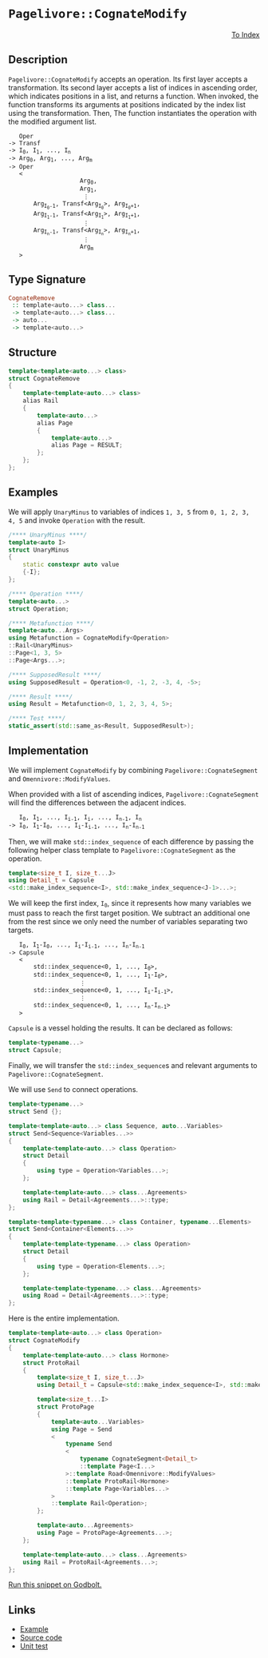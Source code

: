 <!-- Copyright 2024 Feng Mofan
SPDX-License-Identifier: Apache-2.0 -->

# `Pagelivore::CognateModify`

<p style='text-align: right;'><a href="../../../facilities/metafunctions.md#pagelivore-cognate-modify">To Index</a></p>

## Description

`Pagelivore::CognateModify` accepts an operation.
Its first layer accepts a transformation.
Its second layer accepts a list of indices in ascending order, which indicates positions in a list, and returns a function.
When invoked, the function transforms its arguments at positions indicated by the index list using the transformation. Then, The function instantiates the operation with the modified argument list.

<pre><code>   Oper
-> Transf
-> I<sub>0</sub>, I<sub>1</sub>, ..., I<sub>n</sub>
-> Arg<sub>0</sub>, Arg<sub>1</sub>, ..., Arg<sub>m</sub>
-> Oper
   <
                    Arg<sub>0</sub>,
                    Arg<sub>1</sub>,
                     &vellip;
       Arg<sub>I<sub>0</sub>-1</sub>, Transf&lt;Arg<sub>I<sub>0</sub></sub>&gt;, Arg<sub>I<sub>0</sub>+1</sub>,
       Arg<sub>I<sub>1</sub>-1</sub>, Transf&lt;Arg<sub>I<sub>1</sub></sub>&gt;, Arg<sub>I<sub>1</sub>+1</sub>,
                     &vellip;
       Arg<sub>I<sub>n</sub>-1</sub>, Transf&lt;Arg<sub>I<sub>n</sub></sub>&gt;, Arg<sub>I<sub>n</sub>+1</sub>,
                     &vellip;
                    Arg<sub>m</sub>
   ></code></pre>

## Type Signature

```Haskell
CognateRemove
 :: template<auto...> class...
 -> template<auto...> class...
 -> auto...
 -> template<auto...>
```

## Structure

```C++
template<template<auto...> class>
struct CognateRemove
{
    template<template<auto...> class>
    alias Rail
    {
        template<auto...>
        alias Page
        {
            template<auto...>
            alias Page = RESULT;
        };
    };
};
```

## Examples

We will apply `UnaryMinus` to variables of indices `1, 3, 5` from `0, 1, 2, 3, 4, 5` and invoke `Operation` with the result.

```C++
/**** UnaryMinus ****/
template<auto I>
struct UnaryMinus
{
    static constexpr auto value
    {-I};
};

/**** Operation ****/
template<auto...>
struct Operation;

/**** Metafunction ****/
template<auto...Args>
using Metafunction = CognateModify<Operation>
::Rail<UnaryMinus>
::Page<1, 3, 5>
::Page<Args...>;

/**** SupposedResult ****/
using SupposedResult = Operation<0, -1, 2, -3, 4, -5>;

/**** Result ****/
using Result = Metafunction<0, 1, 2, 3, 4, 5>;

/**** Test ****/
static_assert(std::same_as<Result, SupposedResult>);
```

## Implementation

We will implement `CognateModify` by combining `Pagelivore::CognateSegment` and `Omennivore::ModifyValues`.

When provided with a list of ascending indices, `Pagelivore::CognateSegment` will find the differences between the adjacent indices.

<pre><code>   I<sub>0</sub>, I<sub>1</sub>, ..., I<sub>i-1</sub>, I<sub>i</sub>, ..., I<sub>n-1</sub>, I<sub>n</sub>
-> I<sub>0</sub>, I<sub>1</sub>-I<sub>0</sub>, ..., I<sub>i</sub>-I<sub>i-1</sub>, ..., I<sub>n</sub>-I<sub>n-1</sub></code></pre>

Then, we will make `std::index_sequence` of each difference by passing the following helper class template to `Pagelivore::CognateSegment` as the operation.

```C++
template<size_t I, size_t...J>
using Detail_t = Capsule
<std::make_index_sequence<I>, std::make_index_sequence<J-1>...>;
```

We will keep the first index, <code>I<sub>0</sub></code>, since it represents how many variables we must pass to reach the first target position.
We subtract an additional one from the rest since we only need the number of variables separating two targets.

<pre><code>   I<sub>0</sub>, I<sub>1</sub>-I<sub>0</sub>, ..., I<sub>i</sub>-I<sub>i-1</sub>, ..., I<sub>n</sub>-I<sub>n-1</sub>
-> Capsule
   <
       std::index_sequence&lt;0, 1, ..., I<sub>0</sub>&gt;,
       std::index_sequence&lt;0, 1, ..., I<sub>1</sub>-I<sub>0</sub>&gt;,
                    &vellip;
       std::index_sequence&lt;0, 1, ..., I<sub>i</sub>-I<sub>i-1</sub>&gt;,
                    &vellip;
       std::index_sequence&lt;0, 1, ..., I<sub>n</sub>-I<sub>n-1</sub>&gt;
   ></code></pre>

`Capsule` is a vessel holding the results. It can be declared as follows:

```C++
template<typename...>
struct Capsule;
```

Finally, we will transfer the `std::index_sequence`s and relevant arguments to `Pagelivore::CognateSegment`.

We will use `Send` to connect operations.

```C++
template<typename...>
struct Send {};

template<template<auto...> class Sequence, auto...Variables>
struct Send<Sequence<Variables...>>
{
    template<template<auto...> class Operation>
    struct Detail
    {
        using type = Operation<Variables...>;
    };

    template<template<auto...> class...Agreements>
    using Rail = Detail<Agreements...>::type;
};

template<template<typename...> class Container, typename...Elements>
struct Send<Container<Elements...>>
{
    template<template<typename...> class Operation>
    struct Detail
    {
        using type = Operation<Elements...>;
    };

    template<template<typename...> class...Agreements>
    using Road = Detail<Agreements...>::type;
};
```

Here is the entire implementation.

```C++
template<template<auto...> class Operation>
struct CognateModify
{
    template<template<auto...> class Hormone>
    struct ProtoRail
    {
        template<size_t I, size_t...J>
        using Detail_t = Capsule<std::make_index_sequence<I>, std::make_index_sequence<J-1>...>;

        template<size_t...I>
        struct ProtoPage
        {
            template<auto...Variables>
            using Page = Send
            <
                typename Send
                <
                    typename CognateSegment<Detail_t>
                    ::template Page<I...>
                >::template Road<Omennivore::ModifyValues>
                ::template ProtoRail<Hormone>
                ::template Page<Variables...>
            >
            ::template Rail<Operation>;
        };

        template<auto...Agreements>
        using Page = ProtoPage<Agreements...>;
    };

    template<template<auto...> class...Agreements>
    using Rail = ProtoRail<Agreements...>;
};
```

[Run this snippet on Godbolt.](https://godbolt.org/#z:OYLghAFBqd5QCxAYwPYBMCmBRdBLAF1QCcAaPECAMzwBtMA7AQwFtMQByARg9KtQYEAysib0QXACx8BBAKoBnTAAUAHpwAMvAFYTStJg1DIApACYAQuYukl9ZATwDKjdAGFUtAK4sGIAKwAzKSuADJ4DJgAcj4ARpjEIIGBAOykAA6oCoRODB7evgHBmdmOAuGRMSzxiclpdpgOuUIETMQE%2BT5%2BQbaY9mUMLW0EFdFxCUmptq3tnYU9CjMjEWPVE3UAlLaoXsTI7BwA9ABUp2fnF5fHhyYaAIInZwDUACKY6a6MyHiYCk/nN3ujyuIIugLutwhZkCEWQ3iwTxMgTcXkctEIAE8kdhIeYYQw4V4EUi3MhFugsFRsbigecnthVARXAAxYiyf5ncFMljpAxMkkEDEfZhsAB04up90WxC8DnpjJZbMEiJSVhSLyRVnukO5vKY/ORur5mBJTFRqHFouxTzhTAUfyEmAAjl4vphSE8zURLQA1Np4JixegKSV3aWygjypkMdCs2Qkx0ut0kv3EANB36W6mBHHa1WQp6Fp5G/Um5Fei3iqKYADuqfTwdDRaeXmyRieyiYwEwiMCLyeiddBLLbmrdf9geDlo99cnmYlOc1uPVS%2B1tOefoxHNOXMwPONpvNT1nGdD4blm%2BXFiei31eGQNoEi0wqnSxE9R4AbmJXSqLCf6BMFdAmvICNRAmkHjpZRiEwGhVG3a4dT3PUDTcQVhVYd0PyIUM0GHdJIxguC8AQpF%2BwIGUyy1CF11OAcEFRAh6EQ3d91LQ9vQXXMw0oiMGKYwCILXKDngAeTYBgGDwT8SHYEAAFkMDwKgMT9bxflYyERV%2BdImH2J4JMYaTZNgv9IJLNCMMYLCs0XKU%2BLlJT8FU9TXT%2BIC1XAmjIWBY4ngsO0ezcIKtPuSyRwrS0AEkz0cyNnJUtSf1%2BElyRAEAIiwVQAH0lCTYcSWiuycXsiF83uZsIoFFCD3Lc0SptAx7UMj5iDvAQmyLc8iLZIgACUmDoAsi08kbm0LarKomwsSXGmai2snSngAFTabsCFIeaFuLIUbLFcVAuQABrO5iGAENppmrqZtvRwH3w59v1oHDUCePB0AxWhtqLCAfpmw5DnlPSY0RAA2DRiPgorsSzCHizetAvGVdafEYAg/nifgzIIBAexmDarSunaO1g6HkVinNXstKglQIHL1oULbiZ2wHVvahgFGxlhizxp5IkZT1zrRwQibuEmizW87ME2/6JrZ/J%2Bl5ntYMWMWJcLI7TvOhQsxZosNjlgBaa0hEYghmJNfXZuROXmywOFrOoOmGZ1jYMue11pztosxLajqGBJKWNo9lLsVDjTmfFjWtbOi6I69iVrd7UqfOT6r6q40U7mAWC93RkMyp21sImADsux7cingd2gnY%2Br6IEvZEc7zySMepfN1UtDZDeE6PZuAtP%2B%2BLWqOMNUe0Ki7imrtXXxRbzB88EQueObEv20Guhe37GDUAGobvub3PF7buerUXPuwNXWi7gzkKGvFaKPSn0UACk4plJzlNclLC7cdLMoxhfHlZ0Q59hFRKh6ABWVgH5TASOV%2BJVQxjWJnfO%2BL9rS2han7BIAcbo3niqTPeqBN7fWJig4eVUJ5W0oaNW2ycqp7WWsyPAxBFjBxllHDWu1MJsAHI0AQ6AOGywYYtJhtlDr6W1hdOW%2BDmx3XvI%2BTmTJnqvXep9MhtDCx/VEYWNmDIQboHBpDMmpEYY5jhhoBGj5kaRlRqfJ4WM5LKyeDQNhkYCYy3VhrKGZiKbWhfrTWQrsLpcI1mzFaHMuYkB5rjHsAs7HCzbt4iWLD3HCLCRLfRr5DBGJMBDXxqgSTvwsRKeGRAnjADevpNkLU4nVzwLeYcjiZY1kXgwYsNY3qeIxikkmhTikBIfqKFgH10D0BCUzH2eigaRMMNE4gsS%2BYJKFsAEWBA%2Bk7UdPhIR61OHTKeArTwSt6mqw2Qc2OOs9ZaKeIbZOJsqZm0EjQnac1dHV0aLXPaztgmM3diAT2mBvbvJwe1AYJI0nsL2QQBOZZsCwsySTGuTtRkUgmX82FwKbnNlBXg5E2zBHCNheHAFKVEU7UufHUlGlrmvIvkPHa6DhkLyXu3IuC115l07N2beHzHbfPrrQRuTAsRH1bgXDuXlu69xos2K%2Bl9UHUJquxSewzMHNTPiy0%2B%2BDOVPFIby3e%2B9hpipPgXJBl9B6QT8nqxouxsifmCqFAEyEVWRWGU/am4pX4eiWhI0UYk4nEEHG6FekIepPESj/DSf9oFANynA5MFNIEEPQBlGB8bQGJrcIg7iHoA14yDZm4cZ9kEVWHmgpVmdKzn2wDPbB/twXssLOGw1JCD7zQoYypVyc3nYrEbwnskKCAZIOb6vhBKYwjveWOoFkiTpx0ujcuR3VWj3SUU9MQajBVyx0X22a7zsmGOMQM/xpSrTlMRjsFGSSC4tOxvjPmbjFjFmhZshaJ63CU1rYEl2jNyULQiVE7mLiVn2PRm%2BmaQ6p17sOUDAxuTj2mKKciEp2BLHWKqZ6ZAtS/j1PwE0gy8QCBtMYJ07p0LdYHI/ahz1Iyxnop1v%2BgGsygMxJAy%2BRJazkkHInbs6WIiYNHNoCcvmZyIMTUpSW5OdybkPNrQyaMsY6ayPoTB5Fe0Dm7u4c2SNyVo0knzQkYNxakHvObBlCKer23IlxY21e2nCxpo0RASTY0u7ihk9wzzC1l2OZAJZ7lLyfOqe4epj4PzBCTP%2BYCrF3DbO5AhawqF/HiU5gRQcsLmAICovGZgKLmLxRMYmvFzq%2BKBGTuhal%2BF1LXQqdTpBLtrrOLVq1RKptE1dWBd5ZliAgrhWircK15ekqwLSuvnKy1IkqFNfHjN%2B%2BWd1Wz0tENtl9nCy6v1VXVtpCSQrZLfS5c3lIJXxEtakK6QFBeBYs68Klb0LiIOjWsNhDzuXaEkPa1jpQY3dvndmdpneKf0jF9vJncjsiQrXNjBVMsEOiLfsZ%2BwyAKpTKuGkHCZ4cjmR/t0qPFO2LT%2B3d6HtbYetVwXZ%2Ba4a3itGGuQstxc2xl2srykrgdkTY/NbK0ak2b7TdQiOJlC2YcauW8fVlobiYbYPry6n1nBti9PiVCzGmLXg5vpD/nAoHuzprXWv4HhBBDUiGQHh%2B0dfYHoNq1HhD0fIgNzT43JILfi/NXj%2BnBO5toO141UnrP8FU5lu2unXOZq6uZ1XP3yJneK%2B4uN7nav5oa7qvdgdPuRfzwV21tbLZGd6tQEwPJfZXiB%2BNfL8Vy8lf%2BZVz5Hnvk6QrSFPeMQyhUDpDCncHSCg9IGVTBiWIMlnEUJdZrqtAPw0N/SE32gLe29uYT7dqHR4h0f34hPqfM/EvuNLSHnPpdTe8qeRbISbhsw1/n79xfFSh2I4qbxlfco1%2BiGn63zfiwPR37Kvj9bufw9F8P5bV/AgU/Q7a%2BYfZPCsJ4a/NRXjG/atQzNhe/SMR/ZvF/ZEKAmAwyQNHHK8eaMPDTchIvBTRUeMQ0bXVaRvJ/DfGzLAyvayfBCzahcubsQA9/crdAYAvMc/E7G%2BM7VAYAZgJkR0YANudvJPMeebatRbetcnBLa3IHJ4Dwfg0sIQtuHAxVObbIAALzy0jA9S0J0MtFQ0p0IVl1p2Hi/wmjvn0Jyg2XFAAGlfMnhYIXRWFNIIAswzAwZzAwYIA7Dew3AnhX4e45ZdUAAJMZRgGwlnBtWQz9D0V%2BI2OwznDtWvdQkfCQ0XcvVbXA3PLrKuW3FPM3Y8NoPvAfWCDKZA5/dIXbTPCvbiZXD4eg/zRgnbZEUww%2BMvU1OomtBg11J4cIikSIoAg7U7IGaKGMe8TSUQDpMQBQN6eIJ4PSe0TAIxXVfJDQWNbKEBAqcBCGPpL3Adf3QhAYrADpOfUAtI5Paw3QqBPAbQmwwwo4%2BQk4xgNKAgVNQBLYhNQqCmeI13FInfPnK4u4gw%2Bwxw5wrwVwv4dwiUTw7w3w/wwI4I5OXVdoqIiPGI0rOIwIxI5IqbDlH/PaA/VwLXAdYo4gUo0yeSSoqg7EnNHoqvRo9rczZovo1otwNE4Y%2BrOnc/IE8Q/7DPLIiXYeXVJSWgQvfsF4tnTol3eoxk6iEAhVUSUEFUzkOvZ4aKfcVlAOdvPyVU0EcEMA/konNVYXWeMnMFWQnicNRQgQzAXTNQ8tQnS/SQs0lqUImJAQOFYw%2BQ7bIPcw93GaKwkEqIvQkM2wt%2BRw1EkvWgdEovV7K7EcABFgJgY6PLdNbY%2BBcxbAKBd4jKFMtMnKDM748BFDI2LgWGWPJUxrdI64mKRwltPqVAQLWRQMkmQXatbHRwteXIiuYkmMA5XtBzSaMg9HMzOhE/ccoMsg205QzAYQ9GEkTk7sjWXo/nJgkcYqWPKclONc40PPAvAzSSEyOSDKXTNyFHbPbhPc0sIhI1Doj0xZL0lcmaG8pkDclMCcDMbA95F8p4N8nsdkyPbkpdVIm5DszIro7IlE3snlLbJslsk1WUp7PuCbXkj3dIiC6eWHSC8XHVXPTbIvP00vPbPE8qc/PU/U8Ea1BkVgXkHsH7Si1Uw07UaEWEeESuZEfCfYQiYU9U%2BiOQZgCkhSCIVsUQk0ipL9Z7eQwSkokShgVsR0%2BRVdRRR6JkV8d8CAwFAEo2WKWvMC61VncSl0sfQhSPD7OkBSQPKgZGJoAQYy9Il%2BBdUMUU6y2ygYXlWcpkB0mzTEtnHiDKdk2S4S0S4UjKRCtwLgD0YIJ4fwUMcKiuXbK5Ksiy54IQLwdIEoFY/qX4K7SMH7XVdKzKrIbK3K2uaImQrEjQD0csj0MwGqmK6QJ4I2OKkYngukHKt7fKtU%2B4DbMqyMKuKy1oGygkRtNwaqp4KKp4eqp4Rqj0VqkC/i/yFaX4bqncZ7O8ZABmZY9oCAABBQLCbakkTqvK9/DKrK9AE62ubEGVDgLYWgTgfwXgPwDgLQUgVATgE/SwawG8HYPYSuaEHgUgGFV6u6rYY6AISQUUDQAADjMDMAAE4EauB/BYaYauAUgUhpAHqOBJBeAWAJANBqqXq3qPqOBeAFAQBqqQatAtg4BYAYBEAQAdgCB0hURyBKA0AeQ6AEgogsJOBVAYawYjYwZJBKlkAHwpBRQzBeAVjCASAPo9B%2BBBARAxB2ApAZBBBFAVB1BQbSBdAoqax2p0hOAeB7rHrnrNBeAyaxJUQ2bIxUAqAnhBbhbRbxbJaoazAngIAPBub6B3w8QuANheAaa7rSAIAkAubJ9/aOaIAo6ebEhgApB6qaBa4EhKaIBYgrbSB%2B8hKMRTbeBc6SixJYhtBGgQagaua24xIGBaB869asBYgvBgAQphNKbuBeAsAUyjBxAG7XCmgHV263qXxbUmQC7yBBA%2Bhs70RYh2oKSPAsBs7KI8ACaO7SAHViBYgSq3hu7gB0QjAratgqADALofQfgawcEXqgblbhAn91bpAb7ta1Bs6Db9BDBjBrBrB9A8BYhKbIAthW8Bh26jZyRyJTBvrLAzBSaN60wsA/6IAtgGg7K/AIBXA5g/AoqwgVgqgag9ASgcgBB0G8GsgCGGBRgcGJgoqkGBghhZhPAug9BqHmglhyHxhEgqGlgiGOHhhWG1h2HEG/r9gJBzaOAnrSASbrbOBnahaRaxbgAJbJrPbvbcB5aA7Abg7gbD6tg8YC8JgEHSAIbJBAhRQEbUhJANBJAzBJAIYNB/AwYEb9BOA8bSACbAguBRQwYuAwYYaEb0awZ/BJAUbTGwZxHs6yaKaqbNHQa6bGaI7ma7b2aKA47UA/beb%2BaOA2gWBPwUgjYmAZ52wuAEbRR3Hh78AiBYGlbZBVbxANbH6lBn69bdB6qjamATaO6RGxGJH3rOBbbWbUQnhHbpHXaxbbQCmimSnvbfbo6EhERoQzANHQ66bI6UnpmyAkn47/aUADAjBCmuBqrU6mQ2FKAs69ai6KTx6zmMQS6y6HBx6q70Ya667s7G7m7W7aB26gau737e63r8BYIB7fhs6R7kBUQDggaIgmQca3qZ656MQF6Dg3rl7V6gaN6t6lAd7vnS5D6%2BAT6FAz7axL7x6b7qn77Nb5B6nda3qmm36D7wGrBLBv7f74AAHCJchgHQG%2Bw6XrAoHraYGPpAX/7eh%2BhcgXAYwuGQgYxeHcGor8GBhxXZXcgpXKGhXy7mHhhxWmGBBaHlhKg2HGHOH6HChuH2glX%2BHthdghGg7HHRHLa9ayahnZH8my5CninoblGymSBZm3GFmtHSAdGsBEh9GcbnHXGimLGUh/AEbMbAhLHrHAnQm7XOAInqbsX6amaWb7bY6Nm0m2BOBMm3aWAFBPwHxPwXXjRFhZaPWKmoriW76JAH7ZAn7KWdAkhSAWm2mzbrXOmwmemEmHanbVAC2i2S2y3Sxn0faVmE6vXAgfXonw7lnUm1nObJ3Nni3MqcpS2Eacpy36ZB2H66BDmM6Tm3rLmLmIhi7S7y67mUnq7a767fnMAm6W6xB3nx6vme6EXO7%2B7HBB6gXVBR6wXeAIWp69aYWSj4Wl60xkXeBUXt69xMWD653j6uw8Xz7CW17a21b62yWm2X7W3tmP6IGbAZ74GWWgHOBDh0ouXIHoGEhYGBX9HNWUG0HDWMGJX0BTXiHShch5WSGBhOOqG%2BhVWtWDWCg2OmPtWBPph1XWP9WeHsG9WrW5iLX1aOnbXSapG92nhC3i2nhN3RQd33XVGvWg6Q7fX/W9GRGQ2QBEbRRkh/BUbAmia6hvGE2NPybbBInFnwaQBJB/ATGMaUgiaYbJBkauA4bPDrXAh1PJGPPvPrWZa3PYuzPomtgN7shnBJAgA)

## Links

- [Example](../../../code/facilities/metafunctions/pagelivore/cognate_modify/implementation.hpp)
- [Source code](../../../../conceptrodon/pagelivore/cognate_modify.hpp)
- [Unit test](../../../../tests/unit/metafunctions/pagelivore/cognate_modify.test.hpp)

